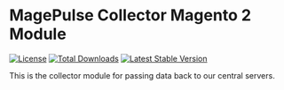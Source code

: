 # MagePulse Collector Magento 2 Module

[![License][ico-license]][link-license]
[![Total Downloads][ico-downloads]][link-downloads]
[![Latest Stable Version][ico-version]][link-version]

This is the collector module for passing data back to our central servers.

[ico-license]: https://poser.pugx.org/MagePulse/magento2-module-magepulse-collector/license
[ico-downloads]: https://poser.pugx.org/MagePulse/magento2-module-magepulse-collector/downloads
[ico-version]: https://poser.pugx.org/MagePulse/magento2-module-magepulse-collector/v/stable

[link-license]: ./LICENSE.md
[link-downloads]: https://packagist.org/packages/MagePulse/magento2-module-magepulse-collector
[link-version]: https://packagist.org/packages/MagePulse/magento2-module-magepulse-collector
